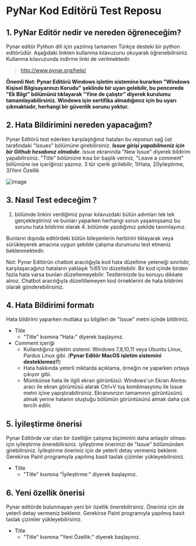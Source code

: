 # PyNar Kod Editörü Test Reposu

## 1. PyNar Editör nedir ve nereden öğreneceğim?

Pynar editör Python dili için yazılmış tamamen Türkçe desteki bir python editörüdür. Aşağıdaki linkten kullanma kılavuzunu okuyarak öğrenebilirsiniz. Kullanma kılavuzunda indirme linki de verilmektedir.

> http://www.pynar.org/help/

**Önemli Not: Pynar Editörü Windows işletim sistemine kurarken "Windows Kişisel Bilgisayarınızı Korudu" şeklinde bir uyarı gelebilir, bu pencerede "Ek Bilgi" bölümünü tıklayarak "Yine de çalıştır" diyerek kurulumu tamamlayabilirsiniz. Windows için sertifika almadığımız için bu uyarı çıkmaktadır, herhangi bir güvenlik sorunu yoktur.**

## 2. Hata Bildirimini nereden yapacağım?

Pynar Editörü test ederken karşılaştığınız hataları bu reponun sağ üst tarafındaki "Issues" bölümüne girebilirsiniz. ***Issue girişi yapabilmeniz için bir Github hesabınız olmalıdır.*** Issue ekranında "New Issue" diyerek bildirim yapabilirsiniz. "Title" bölümüne kısa bir başlık veriniz, "Leave a comment" bölümüne ise içeriğinizi yazınız. 3 tür içerik girilebilir, 1)Hata, 2)İyileştirme, 3)Yeni Özellik

![image](https://user-images.githubusercontent.com/854154/160295821-e29a87a4-63a2-4605-84fa-45dd38e8f710.png)

## 3. Nasıl Test edeceğim ?

1. bölümde linkini verdiğimiz pynar kılavuzdaki bütün adımları tek tek gerçekleştiriniz ve bunları yaparken herhangi sorun yaşamışsanız bu sorunu hata bildirimi olarak 4. bölümde yazdığımız şekilde tanımlayınız.

Bunların dışında editördeki bütün bileşenlerin herbirini tıklayarak veya sürükleyerek amacına uygun şekilde çalışma durumunu test etmeniz beklenmektedir.

Not: Pynar Editörün chatbot aracılığıyla kod hata düzeltme yeteneği sınırlıdır, karşılaşacağınız hataların yaklaşık %65'ini düzeltebilir. Bir kod içinde birden fazla hata varsa bunları düzeltemeyebilir. Testlerinizde bu konuyu dikkate alınız. Chatbot aracılığıyla düzeltilemeyen kod örneklerini de hata bildirimi olarak gönderebilirsiniz.

## 4. Hata Bildirimi formatı

Hata bildirimi yaparken mutlaka şu bilgileri de "Issue" metni içinde bildiriniz.

- Title
  - "Title" kısmına "Hata:" diyerek başlayınız.
- Comment içeriği
  - Kullandığınız işletim sistemi: Windows 7,8,10,11 veya Ubuntu Linux, Pardus Linux gibi. (**Pynar Editör MacOS işletim sistemini desteklemez!!**)
  - Hata hakkında yeterli miktarda açıklama, örneğin ne yaparken ortaya çıkıyor gibi.
  - Mümkünse hata ile ilgili ekran görüntüsü: Windows'un Ekran Alıntısı aracı ile ekran görüntüsü alarak Ctrl+V tuş kombinasyonu ile Issue metni içine yapıştırabilirsiniz. Ekranınınzın tamamının görüntüsünü almak yerine hatanın oluştuğu bölümün görüntüsünü almak daha çok tercih edilir.

## 5. İyileştirme önerisi

Pynar Editörde var olan bir özelliğin çalışma biçiminini daha anlaşılır olması için iyileştirme önerebilirsiniz. iyileştirme önerinizi de "Issue" bölümünden girebilirsiniz. İyileştirme öneriniz için de yeterli detay vermeniz beklenir. Gerekirse Paint programıyla yapılmış basit taslak çizimler yükleyebilirsiniz.

- Title
  - "Title" kısmına "İyileştirme:" diyerek başlayınız.

## 6. Yeni özellik önerisi 

Pynar editörde bulunmayan yeni bir özellik önerebilirsiniz. Öneriniz için de yeterli detay vermeniz beklenir. Gerekirse Paint programıyla yapılmış basit taslak çizimler yükleyebilirsiniz.

- Title
  - "Title" kısmına "Yeni Özellik:" diyerek başlayınız.
